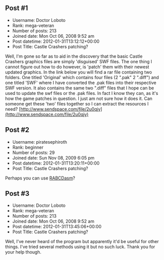 ## Post #1
- Username: Doctor Loboto
- Rank: mega-veteran
- Number of posts: 213
- Joined date: Mon Oct 06, 2008 9:52 am
- Post datetime: 2012-01-31T13:12:12+00:00
- Post Title: Castle Crashers patching?

Well, I'm gone so far as to aid in the discovery that the basic Castle Crashers graphics files are simply 'disguised' SWF files. The one thing I cannot figure out how to do however, is 'patch' them with their newest updated graphics. In the link below you will find a rar file containing two folders. One titled 'Original' which contains four files (2 ".pak" 2 ".diff") and one titled 'SWF' where I have converted the .pak files into their respective SWF version. It also contains the same two ".diff" files that I hope can be used to update the swf files or the .pak files. In fact I know they can, as it's how the game patches in question. I just am not sure how it does it. Can someone get these 'two' files together so I can extract the resources I need?
[http://www.sendspace.com/file/2u0qjy](http://www.sendspace.com/file/2u0qjy)
## Post #2
- Username: piratesephiroth
- Rank: beginner
- Number of posts: 29
- Joined date: Sun Nov 08, 2009 6:05 pm
- Post datetime: 2012-01-31T13:20:11+00:00
- Post Title: Castle Crashers patching?

Perhaps you can use [RABCDasm](http://blog.thecybershadow.net/2010/05/05/announcing-rabcdasm/)?
## Post #3
- Username: Doctor Loboto
- Rank: mega-veteran
- Number of posts: 213
- Joined date: Mon Oct 06, 2008 9:52 am
- Post datetime: 2012-01-31T13:45:06+00:00
- Post Title: Castle Crashers patching?

Well, I've never heard of the program but apparently it'd be useful for other things. I've tried several methods using it but no such luck. Thank you for your help though.
